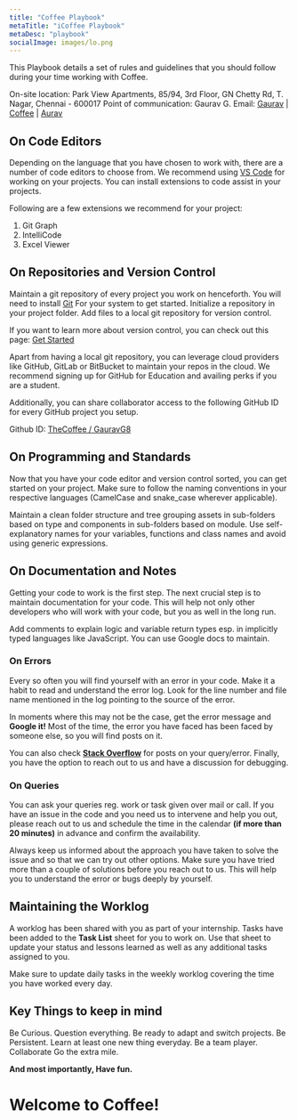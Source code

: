 ```yaml
---
title: "Coffee Playbook"
metaTitle: "iCoffee Playbook"
metaDesc: "playbook"
socialImage: images/lo.png
---
```


This Playbook details a set of rules and guidelines that you should follow during your time working with Coffee.

On-site location: Park View Apartments, 85/94, 3rd Floor, GN Chetty Rd, T. Nagar, Chennai - 600017
Point of communication: Gaurav G.
Email: [Gaurav](mailto:gauravg@coffeeinc.in) | [Coffee](mailto:coffee@coffeeinc.in) | [Aurav](mailto:auravgcs@coffeeinc.in)

## On Code Editors

Depending on the language that you have chosen to work with, there are a number of code editors to choose from. We recommend using [VS Code](https://code.visualstudio.com) for working on your projects. You can install extensions to code assist in your projects.

Following are a few extensions we recommend for your project:
1. Git Graph
2. IntelliCode
3. Excel Viewer

## On Repositories and Version Control

Maintain a git repository of every project you work on henceforth. You will need to install [Git](https://git-scm.com) For your system to get started.
Initialize a repository in your project folder.
Add files to a local git repository for version control.

If you want to learn more about version control, you can check out this page: [Get Started](https://docs.github.com/en/get-started/using-git/about-git)

Apart from having a local git repository, you can leverage cloud providers like GitHub, GitLab or BitBucket to maintain your repos in the cloud. We recommend signing up for GitHub for Education and availing perks if you are a student.

Additionally, you can share collaborator access to the following GitHub ID for every GitHub project you setup.

Github ID: [TheCoffee / GauravG8](https://github.com/GauravG8)

## On Programming and Standards

Now that you have your code editor and version control sorted, you can get started on your project. Make sure to follow the naming conventions in your respective languages (CamelCase and snake_case wherever applicable).

Maintain a clean folder structure and tree grouping assets in sub-folders based on type and components in sub-folders based on module. Use self-explanatory names for your variables, functions and class names and avoid using generic expressions.

## On Documentation and Notes

Getting your code to work is the first step. The next crucial step is to maintain documentation for your code. This will help not only other developers who will work with your code, but you as well in the long run.

Add comments to explain logic and variable return types esp. in implicitly typed languages like JavaScript. You can use Google docs to maintain.

### On Errors

Every so often you will find yourself with an error in your code. Make it a habit to read and understand the error log. Look for the line number and file name mentioned in the log pointing to the source of the error.

In moments where this may not be the case, get the error message and **Google it!** Most of the time, the error you have faced has been faced by someone else, so you will find posts on it.

You can also check [**Stack Overflow**](https://stackoverflow.com) for posts on your query/error. Finally, you have the option to reach out to us and have a discussion for debugging.

### On Queries

You can ask your queries reg. work or task given over mail or call. If you have an issue in the code and you need us to intervene and help you out, please reach out to us and schedule the time in the calendar **(if more than 20 minutes)** in advance and confirm the availability.

Always keep us informed about the approach you have taken to solve the issue and so that we can try out other options. Make sure you have tried more than a couple of solutions before you reach out to us. This will help you to understand the error or bugs deeply by yourself.

## Maintaining the Worklog

A worklog has been shared with you as part of your internship. Tasks have been added to the **Task List** sheet for you to work on. Use that sheet to update your status and lessons learned as well as any additional tasks assigned to you.

Make sure to update daily tasks in the weekly worklog covering the time you have worked every day.

## Key Things to keep in mind

Be Curious. Question everything.
Be ready to adapt and switch projects.
Be Persistent.
Learn at least one new thing everyday.
Be a team player. Collaborate
Go the extra mile.

**And most importantly, Have fun.**

# Welcome to Coffee!

